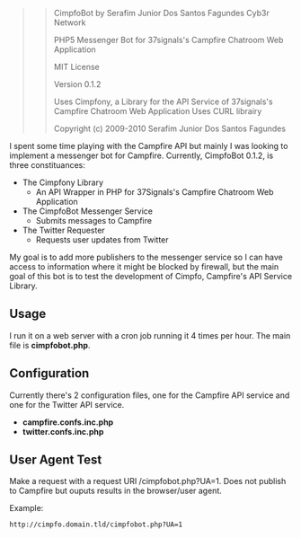 >> CimpfoBot by Serafim Junior Dos Santos Fagundes Cyb3r Network
>>
>> PHP5 Messenger Bot for 37signals's Campfire Chatroom Web Application
>> 
>> MIT License
>>
>> Version 0.1.2
>> 
>> Uses Cimpfony, a Library for the API Service of 37signals's Campfire Chatroom Web Application
>> Uses CURL librairy
>>
>> Copyright (c) 2009-2010 Serafim Junior Dos Santos Fagundes

I spent some time playing with the Campfire API but mainly I was looking to implement a messenger bot for Campfire. Currently, CimpfoBot 0.1.2, is three constituances:

* The Cimpfony Library
	* An API Wrapper in PHP for 37Signals's Campfire Chatroom Web Application
* The CimpfoBot Messenger Service
	* Submits messages to Campfire
* The Twitter Requester
	* Requests user updates from Twitter

My goal is to add more publishers to the messenger service so I can have access to information where it might be blocked by firewall, but the main goal of this bot is to test the development of Cimpfo, Campfire's API Service Library.

## Usage

I run it on a web server with a cron job running it 4 times per hour. The main file is **cimpfobot.php**.

## Configuration

Currently there's 2 configuration files, one for the Campfire API service and one for the Twitter API service.

* **campfire.confs.inc.php**
* **twitter.confs.inc.php**

## User Agent Test

Make a request with a request URI /cimpfobot.php?UA=1. Does not publish to Campfire but ouputs results in the browser/user agent.

Example:

    http://cimpfo.domain.tld/cimpfobot.php?UA=1

